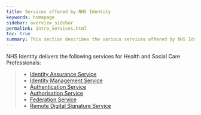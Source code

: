 ```yaml
---
title: Services offered by NHS Identity
keywords: homepage
sidebar: overview_sidebar
permalink: Intro_Services.html
toc: true
summary: This section describes the various services offered by NHS Identity
---
```

NHS Identity delivers the following services for Health and Social Care Professionals:

> * [Identity Assurance Service](Intro_Identityassurance.html)
> * [Identity Management Service](Intro_Identitymanagement.html)
> * [Authentication Service](Intro_Authentication.html)
> * [Authorisation Service](Intro_Authorisation.html)
> * [Federation Service](Intro_Federation.html)
> * [Remote Digital Signature Service](Intro_Digitalsignature.html)
